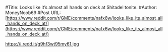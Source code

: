 #Title: Looks like it’s almost all hands on deck at Shitadel tonite.
#Author: MoneyNoob69
#Post URL: [https://www.reddit.com/r/GME/comments/nafx6w/looks_like_its_almost_all_hands_on_deck_at/](https://www.reddit.com/r/GME/comments/nafx6w/looks_like_its_almost_all_hands_on_deck_at/)


https://i.redd.it/g9hf3wt95my61.jpg